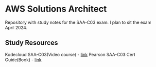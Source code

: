# AWS Solutions Architect

Repository with study notes for the SAA-C03 exam. I plan to sit the exam April 2024.

## Study Resources

Kodecloud SAA-C03(Video course) - [link](https://kodekloud.com/courses/aws-saa/)
Pearson SAA-C03 Cert Guide(Book) - [link](https://www.amazon.com/Aws-Certified-Solutions-Architect-Certification/dp/0137941587/?_encoding=UTF8&pd_rd_w=WfJzg&content-id=amzn1.sym.35cab78c-35e3-4fc1-aab0-27eaa6c86063%3Aamzn1.symc.e5c80209-769f-4ade-a325-2eaec14b8e0e&pf_rd_p=35cab78c-35e3-4fc1-aab0-27eaa6c86063&pf_rd_r=DA5ACZYWCHR0N3QCRCR8&pd_rd_wg=DoWeT&pd_rd_r=e40899d6-eb18-4209-87b3-85051e208339&ref_=pd_gw_ci_mcx_mr_hp_atf_m)
